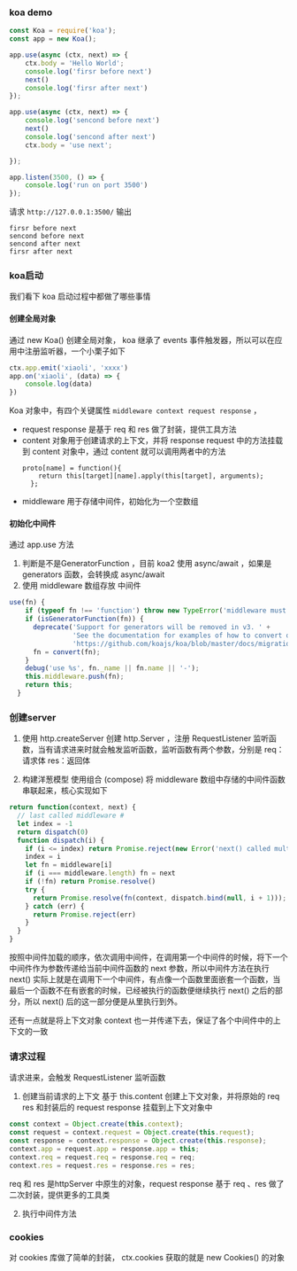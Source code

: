 
### koa demo
```javascript
const Koa = require('koa');
const app = new Koa();

app.use(async (ctx, next) => {
    ctx.body = 'Hello World';
    console.log('firsr before next')
    next()
    console.log('firsr after next')
});

app.use(async (ctx, next) => {
    console.log('sencond before next')
    next()
    console.log('sencond after next')
    ctx.body = 'use next';

});

app.listen(3500, () => {
    console.log('run on port 3500')
});
```
请求 `http://127.0.0.1:3500/` 输出

```
firsr before next
sencond before next
sencond after next
firsr after next
```

### koa启动
我们看下 koa 启动过程中都做了哪些事情

#### 创建全局对象
通过 new Koa() 创建全局对象， koa 继承了 events 事件触发器，所以可以在应用中注册监听器，一个小栗子如下

```javascript
ctx.app.emit('xiaoli', 'xxxx')
app.on('xiaoli', (data) => {
    console.log(data)
})
```

Koa 对象中，有四个关键属性 `middleware context request response` ， 

- request response 是基于 req 和 res 做了封装，提供工具方法
- content 对象用于创建请求的上下文，并将 response request 中的方法挂载到 content 对象中，通过 content 就可以调用两者中的方法
  ```
  proto[name] = function(){
      return this[target][name].apply(this[target], arguments);
    };
  ```
- middleware 用于存储中间件，初始化为一个空数组

#### 初始化中间件
通过 app.use 方法

1. 判断是不是GeneratorFunction ，目前 koa2 使用 async/await ，如果是 generators 函数，会转换成 async/await
2. 使用 middleware 数组存放 中间件

```javascript
use(fn) {
    if (typeof fn !== 'function') throw new TypeError('middleware must be a function!');
    if (isGeneratorFunction(fn)) {
      deprecate('Support for generators will be removed in v3. ' +
                'See the documentation for examples of how to convert old middleware ' +
                'https://github.com/koajs/koa/blob/master/docs/migration.md');
      fn = convert(fn);
    }
    debug('use %s', fn._name || fn.name || '-');
    this.middleware.push(fn);
    return this;
  }
```

### 创建server

1. 使用 http.createServer 创建 http.Server ，注册 RequestListener 监听函数，当有请求进来时就会触发监听函数，监听函数有两个参数，分别是 req：请求体  res：返回体

2. 构建洋葱模型
使用组合 (compose) 将 middleware 数组中存储的中间件函数串联起来，核心实现如下

```javascript
return function(context, next) {
  // last called middleware #
  let index = -1
  return dispatch(0)
  function dispatch(i) {
    if (i <= index) return Promise.reject(new Error('next() called multiple times'))
    index = i
    let fn = middleware[i]
    if (i === middleware.length) fn = next
    if (!fn) return Promise.resolve()
    try {
      return Promise.resolve(fn(context, dispatch.bind(null, i + 1))); // dispatch.bind(null, i + 1) 将下一个中间件方法赋值给 next 
    } catch (err) {
      return Promise.reject(err)
    }
  }
}
```

按照中间件加载的顺序，依次调用中间件，在调用第一个中间件的时候，将下一个中间件作为参数传递给当前中间件函数的 next 参数，所以中间件方法在执行 next() 实际上就是在调用下一个中间件，有点像一个函数里面嵌套一个函数，当最后一个函数不在有嵌套的时候，已经被执行的函数便继续执行 next() 之后的部分，所以 next() 后的这一部分便是从里执行到外。

还有一点就是将上下文对象 context 也一并传递下去，保证了各个中间件中的上下文的一致


### 请求过程
请求进来，会触发 RequestListener 监听函数

1. 创建当前请求的上下文
基于 this.content 创建上下文对象，并将原始的 req res 和封装后的 request response 挂载到上下文对象中

```javascript
const context = Object.create(this.context);
const request = context.request = Object.create(this.request);
const response = context.response = Object.create(this.response);
context.app = request.app = response.app = this;
context.req = request.req = response.req = req;
context.res = request.res = response.res = res;
```
req 和 res 是httpServer 中原生的对象，request response 基于 req 、res 做了二次封装，提供更多的工具类

2. 执行中间件方法


### cookies
对 cookies 库做了简单的封装， ctx.cookies 获取的就是 new Cookies() 的对象
